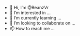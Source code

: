 - 👋 Hi, I’m @BeanzVr
- 👀 I’m interested in ...
- 🌱 I’m currently learning ...
- 💞️ I’m looking to collaborate on ...
- 📫 How to reach me ...

<!---
BeanzVr/BeanzVr is a ✨ special ✨ repository because its `README.md` (this file) appears on your GitHub profile.
You can click the Preview link to take a look at your changes.
--->
